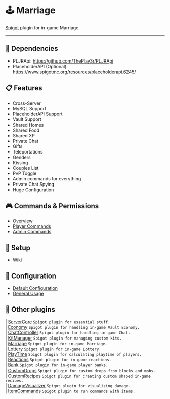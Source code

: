 # 🕹 Marriage  
[Spigot](https://www.spigotmc.org/resources/marriage-1-8-1-16-show-your-love.81807/) plugin for in-game Marriage.  
  
----  
  
## 🔧 Dependencies  
- PLJRApi: https://github.com/ThePlay3r/PLJRApi
- PlaceholderAPI (Optional): https://www.spigotmc.org/resources/placeholderapi.6245/
  
## 📋 Features  
- Cross-Server  
- MySQL Support  
- PlaceholderAPI Support  
- Vault Support  
- Shared Homes  
- Shared Food  
- Shared XP  
- Private Chat  
- Gifts  
- Teleportations  
- Genders  
- Kissing  
- Couples List  
- PvP Toggle  
- Admin commands for everything  
- Private Chat Spying  
- Huge Configuration  
  
## 🎮 Commands & Permissions
- [Overview](https://github.com/ThePlay3r/Marriage/wiki/Commands-And-Permissions#overview)
- [Player Commands](https://github.com/ThePlay3r/Marriage/wiki/Commands-And-Permissions#player-commands)
- [Admin Commands](https://github.com/ThePlay3r/Marriage/wiki/Commands-And-Permissions#admin-commands)

## 🔎 Setup
- [Wiki](https://github.com/ThePlay3r/Marriage/wiki)

## 📁 Configuration
- [Default Configuration](https://github.com/ThePlay3r/Marriage/blob/master/src/main/resources/config.yml)
- [General Usage](https://github.com/ThePlay3r/PLJRApi/wiki#configuration)

## 📌 Other plugins
| [ServerCore](https://github.com/ThePlay3r/ServerCore) `Spigot plugin for essential stuff.` <br>
| [Economy](https://github.com/ThePlay3r/Economy) `Spigot plugin for handling in-game Vault Economy.` <br>
| [ChatController](https://github.com/ThePlay3r/ChatController) `Spigot plugin for handling in-game Chat.` <br>
| [KitManager](https://github.com/ThePlay3r/KitManager) `Spigot plugin for managing custom kits.` <br>
| [Marriage](https://github.com/ThePlay3r/Marriage) `Spigot plugin for in-game Marriage.` <br>
| [Lottery](https://github.com/ThePlay3r/Lottery) `Spigot plugin for in-game Lottery.` <br>
| [PlayTime](https://github.com/ThePlay3r/PlayTime) `Spigot plugin for calculating playtime of players.` <br>
| [Reactions](https://github.com/ThePlay3r/Reactions) `Spigot plugin for in-game reactions.` <br>
| [Bank](https://github.com/ThePlay3r/Bank) `Spigot plugin for in-game player banks.` <br>
| [CustomDrops](https://github.com/ThePlay3r/CustomDrops) `Spigot plugin for custom drops from blocks and mobs.` <br>
| [CustomRecipes](https://github.com/ThePlay3r/CustomRecipes) `Spigot plugin for creating custom shaped in-game recipes.` <br>
| [DamageVisualizer](https://github.com/ThePlay3r/DamageVisualizer) `Spigot plugin for visualizing damage.` <br>
| [ItemCommands](https://github.com/ThePlay3r/ItemCommands) `Spigot plugin to run commands with items.` <br>